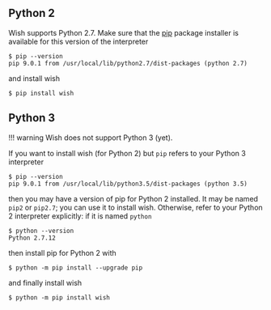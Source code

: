 
Python 2
---------------------------------------------------------------------------------

Wish supports Python 2.7.
Make sure that the [pip] package installer is available 
for this version of the interpreter

    $ pip --version
    pip 9.0.1 from /usr/local/lib/python2.7/dist-packages (python 2.7)

and install wish

    $ pip install wish

[pip]: https://packaging.python.org/tutorials/installing-packages/#install-pip-setuptools-and-wheel


Python 3
--------------------------------------------------------------------------------

!!! warning
    Wish does not support Python 3 (yet).

If you want to install wish (for Python 2) but `pip` refers to your Python 3 
interpreter

    $ pip --version
    pip 9.0.1 from /usr/local/lib/python3.5/dist-packages (python 3.5)

then you may have a version of pip for Python 2 installed.
It may be named `pip2` or `pip2.7`; you can use it to install wish.
Otherwise, refer to your Python 2 interpreter explicitly: 
if it is named `python`

    $ python --version
    Python 2.7.12

then install pip for Python 2 with

    $ python -m pip install --upgrade pip

and finally install wish

    $ python -m pip install wish


